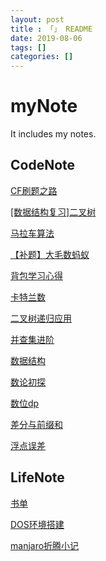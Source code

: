 ```yaml
---
layout: post
title : 「」 README
date: 2019-08-06
tags: []
categories: []
---
```

# myNote
It  includes my notes.

## CodeNote

[CF刷题之路](https://github.com/Dawn-K/myNote/blob/master/CodeNote/CF%20%E5%88%B7%E9%A2%98%E4%B9%8B%E8%B7%AF.md)

[[数据结构复习]二叉树](https://github.com/Dawn-K/myNote/blob/master/CodeNote/%5B%E6%95%B0%E6%8D%AE%E7%BB%93%E6%9E%84%E5%A4%8D%E4%B9%A0%5D%E4%BA%8C%E5%8F%89%E6%A0%91.md)

[马拉车算法](https://github.com/Dawn-K/myNote/blob/master/CodeNote/%E9%A9%AC%E6%8B%89%E8%BD%A6%E7%AE%97%E6%B3%95.md)

[【补题】大毛数蚂蚁](https://github.com/Dawn-K/myNote/blob/master/CodeNote/%E3%80%90%E8%A1%A5%E9%A2%98%E3%80%91%E5%A4%A7%E6%AF%9B%E6%95%B0%E8%9A%82%E8%9A%81.md)

[背包学习心得](https://github.com/Dawn-K/myNote/blob/master/CodeNote/%E8%83%8C%E5%8C%85%E5%AD%A6%E4%B9%A0%E5%BF%83%E5%BE%97.md)

[卡特兰数](https://github.com/Dawn-K/myNote/blob/master/CodeNote/%E5%8D%A1%E7%89%B9%E5%85%B0%E6%95%B0.md)

[二叉树递归应用](https://github.com/Dawn-K/myNote/blob/master/CodeNote/%E4%BA%8C%E5%8F%89%E6%A0%91%E9%80%92%E5%BD%92%E5%BA%94%E7%94%A8.md)

[并查集进阶](https://github.com/Dawn-K/myNote/blob/master/CodeNote/%E5%B9%B6%E6%9F%A5%E9%9B%86%E8%BF%9B%E9%98%B6.md)

[数据结构](https://github.com/Dawn-K/myNote/blob/master/CodeNote/%E6%95%B0%E6%8D%AE%E7%BB%93%E6%9E%84.md)

[数论初探](https://github.com/Dawn-K/myNote/blob/master/CodeNote/%E6%95%B0%E8%AE%BA%E5%88%9D%E6%8E%A2.md)

[数位dp](https://github.com/Dawn-K/myNote/blob/master/CodeNote/%E6%95%B0%E4%BD%8Ddp.md)

[差分与前缀和](https://github.com/Dawn-K/myNote/blob/master/CodeNote/%E5%B7%AE%E5%88%86%E4%B8%8E%E5%89%8D%E7%BC%80%E5%92%8C.md)

[浮点误差](https://github.com/Dawn-K/myNote/blob/master/CodeNote/%E6%B5%AE%E7%82%B9%E8%AF%AF%E5%B7%AE.md)


## LifeNote

[书单](https://github.com/Dawn-K/myNote/blob/master/LifeNote/%E4%B9%A6%E5%8D%95.md)

[DOS环境搭建](https://github.com/Dawn-K/myNote/blob/master/LifeNote/Dos%E7%8E%AF%E5%A2%83%E6%90%AD%E5%BB%BA.md)

[manjaro折腾小记](https://github.com/Dawn-K/myNote/blob/master/LifeNote/manjaro%E6%8A%98%E8%85%BE%E5%B0%8F%E8%AE%B0.md)

